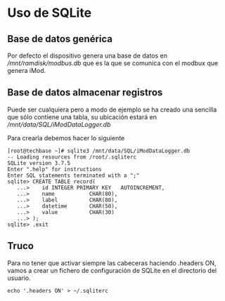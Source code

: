 Uso de SQLite
=============

## Base de datos genérica

Por defecto el dispositivo genera una base de datos en */mnt/ramdisk/modbus.db* que es la que se comunica con el modbux que genera iMod.

## Base de datos almacenar registros

Puede ser cualquiera pero a modo de ejemplo se ha creado una sencilla que sólo contiene una tabla, su ubicación estará en */mnt/data/SQL/iModDataLogger.db* 

Para crearla debemos hacer lo siguiente

```
[root@techbase ~]# sqlite3 /mnt/data/SQL/iModDataLogger.db
-- Loading resources from /root/.sqliterc
SQLite version 3.7.5
Enter ".help" for instructions
Enter SQL statements terminated with a ";"
sqlite> CREATE TABLE record(
   ...>    id INTEGER PRIMARY KEY   AUTOINCREMENT,
   ...>    name           CHAR(80),
   ...>    label          CHAR(80),
   ...>    datetime       CHAR(50),
   ...>    value          CHAR(30)
   ...> );
sqlite> .exit
```


## Truco 

Para no tener que activar siempre las cabeceras haciendo .headers ON, vamos a crear un fichero de configuración de SQLite en el directorio del usuario.

```
echo '.headers ON' > ~/.sqliterc
```